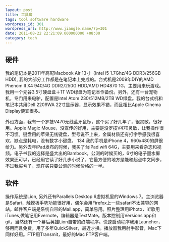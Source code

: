 ```yaml
---
layout: post
title: 工具癖
tags: tool software hardware
wordpress_id: 301
wordpress_url: http://www.jiangle.name/?p=301
date: 2011-08-22 22:21:09.000000000 +08:00
category: tech
---
```

## 硬件 ##
我的笔记本是2011年高配Macbook Air 13寸（Intel i5 1.7Ghz/4G DDR3/256GB HDD), 我的大部分工作都是在笔记本上完成的。台式机是2009年DIY的AMD Phenom II X4 940/4G DDR2/250G HDD/AMD HD4870 1G，主要用来玩游戏。我用一个元谷3.5寸硬盘盒＋1T WD绿盘为笔记本作备份。另外，还有一台宠物机，专门用来电驴，配置是Intel Atom 230/512MB/2TB WD绿盘。我的台式机和笔记本共用Dell 2209WA 22寸显示器，显示效果不错，而且相比Apple Cinema Display便宜很多。

外设方面，我有一个罗技V470无线蓝牙鼠标，这个买了好几年了，很灵敏，很好用。Apple Magic Mouse，没宣传的好用，主要是没罗技V470灵敏，让我操作很不习惯。键盘用的苹果无线键盘，型号说不上来，金属材质还有打字手感我很喜欢，缺点是耗电，没有数字小键盘。
134
我的手机是iPhone 4，960x480的屏很给力。另外去年iPad发布的时候，我买了台iPad wifi 64G，主要用来看杂志和视频。电子书我的选择是盛大出的Bambook，公测的时候买的，6寸的电子墨水屏效果还可以，已经用它读了好几步小说了，它最方便的地方是能和起点中文同步，不过我买亏了，现在买只要公测的时候价格的一半。

## 软件 ##
操作系统是Lion, 另外还有Parallels Desktop 6虚拟机里的Windows 7。主浏览器是Safari，触摸板手势功能很好用，偶尔会用Firefox上一些safari不太兼容的网站。邮件客户端是系统自带的Mail.app，简单易用。照片整理用iPhoto，听歌用iTunes,做笔记用Evernote，编辑器是TextMate。版本控制用Versions app和 git，当然还有一个幕后英雄Lion自带的终端程序。快速启动程序我用Launcher，够用而且免费，用了多年QuickSilver，最近才换。播放器我用射手影音，Mac下同样好用。FTP用Transmit，最好的Mac FTP客户端。